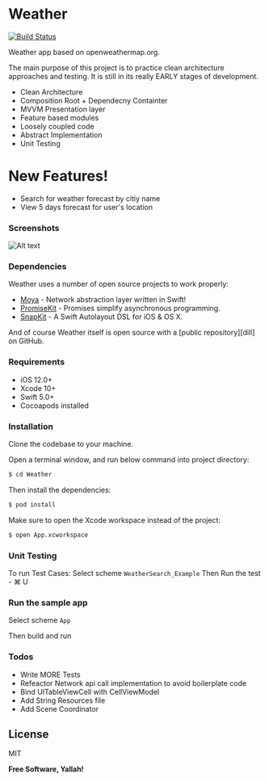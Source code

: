 # Weather


[![Build Status](https://travis-ci.org/joemccann/dillinger.svg?branch=master)](https://travis-ci.org/joemccann/dillinger)

Weather app based on openweathermap.org.

The main purpose of this project is to practice clean architecture approaches and testing. It is still in its really EARLY stages of development.

  - Clean Architecture
  - Composition Root + Dependecny Containter
  - MVVM Presentation layer
  - Feature based modules
  - Loosely coupled code
  - Abstract Implementation
  - Unit Testing

# New Features!

  - Search for weather forecast by citiy name
  - View 5 days forecast for user's location


### Screenshots
![Alt text](/../master/App/Resources/demo.jpg?raw=true "Demo")


### Dependencies

Weather uses a number of open source projects to work properly:

* [Moya] - Network abstraction layer written in Swift!
* [PromiseKit] - Promises simplify asynchronous programming.
* [SnapKit] - A Swift Autolayout DSL for iOS & OS X.

And of course Weather itself is open source with a [public repository][dill]
 on GitHub.

### Requirements
* iOS 12.0+ 
* Xcode 10+
* Swift 5.0+
* Cocoapods installed
### Installation

Clone the codebase to your machine.

Open a terminal window, and run below command into project directory:
```sh
$ cd Weather
```

Then install the dependencies:
```sh
$ pod install
```

Make sure to open the Xcode workspace instead of the project:

```sh
$ open App.xcworkspace
```

### Unit Testing

To run Test Cases:
Select scheme `WeatherSearch_Example`
Then 
Run the test - ⌘ U

### Run the sample app

Select scheme `App`

Then build and run




### Todos

 - Write MORE Tests
 - Refeactor Network api call implementation to avoid boilerplate code
 - Bind UITableViewCell with CellViewModel
 - Add String Resources file
 - Add Scene Coordinator

License
----

MIT


**Free Software, Yallah!**

   [Moya]: <https://github.com/Moya/Moya>
   [PromiseKit]: <https://github.com/mxcl/PromiseKit>
   [SnapKit]: <https://github.com/SnapKit/SnapKit>
